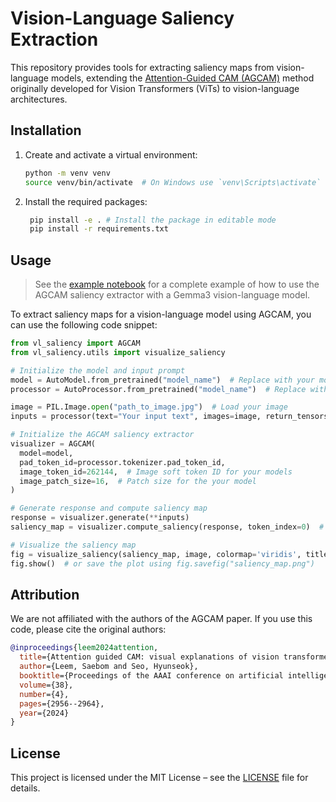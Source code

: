 # Vision-Language Saliency Extraction

This repository provides tools for extracting saliency maps from vision-language models, extending the [Attention-Guided CAM (AGCAM)](https://github.com/LeemSaebom/Attention-Guided-CAM-Visual-Explanations-of-Vision-Transformer-Guided-by-Self-Attention) method originally developed for Vision Transformers (ViTs) to vision-language architectures.

## Installation

1. Create and activate a virtual environment:
   ```bash
   python -m venv venv
   source venv/bin/activate  # On Windows use `venv\Scripts\activate`
   ```
2. Install the required packages:
   ```bash
    pip install -e . # Install the package in editable mode
    pip install -r requirements.txt
    ```
    
## Usage

> See the [example notebook](notebooks/gemma.ipynb) for a complete example of how to use the AGCAM saliency extractor with a Gemma3 vision-language model.

To extract saliency maps for a vision-language model using AGCAM, you can use the following code snippet:

```python
from vl_saliency import AGCAM
from vl_saliency.utils import visualize_saliency

# Initialize the model and input prompt
model = AutoModel.from_pretrained("model_name")  # Replace with your model name
processor = AutoProcessor.from_pretrained("model_name")  # Replace with your processor name

image = PIL.Image.open("path_to_image.jpg")  # Load your image
inputs = processor(text="Your input text", images=image, return_tensors="pt")

# Initialize the AGCAM saliency extractor
visualizer = AGCAM(
  model=model,
  pad_token_id=processor.tokenizer.pad_token_id,
  image_token_id=262144,  # Image soft token ID for your models
  image_patch_size=16,  # Patch size for the your model
)

# Generate response and compute saliency map
response = visualizer.generate(**inputs)
saliency_map = visualizer.compute_saliency(response, token_index=0)  # Change token_index as needed

# Visualize the saliency map
fig = visualize_saliency(saliency_map, image, colormap='viridis', title="Saliency Map")
fig.show()  # or save the plot using fig.savefig("saliency_map.png")
```

## Attribution

We are not affiliated with the authors of the AGCAM paper. If you use this code, please cite the original authors:

```bibtex
@inproceedings{leem2024attention,
  title={Attention guided CAM: visual explanations of vision transformer guided by self-attention},
  author={Leem, Saebom and Seo, Hyunseok},
  booktitle={Proceedings of the AAAI conference on artificial intelligence},
  volume={38},
  number={4},
  pages={2956--2964},
  year={2024}
}
```

## License

This project is licensed under the MIT License – see the [LICENSE](LICENSE) file for details.